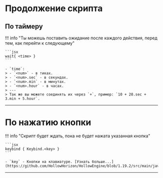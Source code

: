 # Продолжение скрипта

## По таймеру

!!! info "Ты можешь поставить ожидание после каждого действия, перед тем, как перейти к следующему"

	```jsx
	wait{ <time> }
	```

	- `time`: 
	> - `<num>` - в тиках. 
	> - `<num>.sec` - в секундах. 
	> - `<num>.min` - в минутах. 
	> - `<num>.hour` - в часах. 
	> --- 
	> Так же вы можете соединять их через `+`, пример: `10 + 20.sec + 3.min + 5.hour`. 

---

# По нажатию кнопки

!!! info "Скрипт будет ждать, пока не будет нажата указанная кнопка"

	```jsx
	keybind { Keybind.<key> }
	```
	
	- `key` - Кнопки на клавиатуре. [Узнать больше...](https://github.com/HollowHorizon/HollowEngine/blob/1.19.2/src/main/java/ru/hollowhorizon/hollowengine/common/util/Keybind.kt)

---
